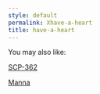 ```yaml
---
style: default
permalink: Xhave-a-heart
title: have-a-heart
---
```

You may also like:

[SCP-362](http://scp-wiki.net/scp-362)

[Manna](http://scp-wiki.net/manna)
